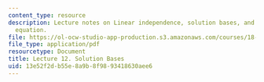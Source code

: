 ```yaml
---
content_type: resource
description: Lecture notes on Linear independence, solution bases, and the Euler-Cauchy
  equation.
file: https://ol-ocw-studio-app-production.s3.amazonaws.com/courses/18-034-honors-differential-equations-spring-2009/13e52f2db55e8a9b8f9893418630aee6_MIT18_034s09_lec12.pdf
file_type: application/pdf
resourcetype: Document
title: Lecture 12. Solution Bases
uid: 13e52f2d-b55e-8a9b-8f98-93418630aee6
---
```


